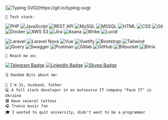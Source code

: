 [![Typing SVG](http://readme-typing-svg.herokuapp.com?font=Poiret+One&size=25&duration=3000&pause=500&color=FE9E76&multiline=true&width=800&height=100&lines=Hey%2C+I'm+Alex!+%F0%9F%91%8B;Developer+by+education+and+a+state+of+mind.;I+completely+agree+with+the+statement%2C+that+there's+no+limit+to+perfection.)](https://git.io/typing-svg)

    💪 Tech stack:
![PHP](https://img.shields.io/badge/php-465189.svg?style=for-the-badge&logo=php&logoColor=white)
![JavaScript](https://img.shields.io/badge/javascript-e9ce1b.svg?style=for-the-badge&logo=javascript&logoColor=black)
![REST API](https://img.shields.io/badge/rest%20api-555555.svg?style=for-the-badge&logo=api&logoColor=white)
![MySQL](https://img.shields.io/badge/mysql-386890.svg?style=for-the-badge&logo=mysql&logoColor=white)
![MSSQL](https://img.shields.io/badge/mssql-386890.svg?style=for-the-badge&logo=mssql&logoColor=white)
![HTML](https://img.shields.io/badge/html-d54022.svg?style=for-the-badge&logo=html&logoColor=white)
![CSS](https://img.shields.io/badge/css-005bae.svg?style=for-the-badge&logo=css&logoColor=black)
![Git](https://img.shields.io/badge/git-f74223.svg?style=for-the-badge&logo=git&logoColor=white)
![Docker](https://img.shields.io/badge/docker-1b81e6.svg?style=for-the-badge&logo=docker&logoColor=white)
![AWS S3](https://img.shields.io/badge/aws%20s3-48981f.svg?style=for-the-badge&logo=amazons3&logoColor=white)
![Jira](https://img.shields.io/badge/jira-2279fe.svg?style=for-the-badge&logo=jira&logoColor=white)
![Asana](https://img.shields.io/badge/asana-e35758.svg?style=for-the-badge&logo=asana&logoColor=white)
![Wrike](https://img.shields.io/badge/wrike-09c54c.svg?style=for-the-badge&logo=wrike&logoColor=white)
![Lucid](https://img.shields.io/badge/lucid-222328.svg?style=for-the-badge&logo=lucid&logoColor=white)

![Laravel](https://img.shields.io/badge/laravel-ff1e12.svg?style=for-the-badge&logo=laravel&logoColor=white)
![Laravel Nova](https://img.shields.io/badge/laravel%20nova-00e1ff.svg?style=for-the-badge&logo=laravelnova&logoColor=white)
![Vue](https://img.shields.io/badge/vue-33b378.svg?style=for-the-badge&logo=vue.js&logoColor=white)
![Vuetify](https://img.shields.io/badge/vuetify-148df5.svg?style=for-the-badge&logo=vuetify&logoColor=white)
![Bootstrap](https://img.shields.io/badge/bootstrap-6a2ff9.svg?style=for-the-badge&logo=bootstrap&logoColor=white)
![Tailwind](https://img.shields.io/badge/tailwind-26affd.svg?style=for-the-badge&logo=tailwindcss&logoColor=white)
![jQuery](https://img.shields.io/badge/jquery-0a5ea4.svg?style=for-the-badge&logo=jquery&logoColor=white)
![Swagger](https://img.shields.io/badge/swagger-70e324.svg?style=for-the-badge&logo=swagger&logoColor=white)
![Postman](https://img.shields.io/badge/postman-ff5225.svg?style=for-the-badge&logo=postman&logoColor=white)
![Gitlab](https://img.shields.io/badge/gitlab-d93222.svg?style=for-the-badge&logo=gitlab&logoColor=white)
![GitHub](https://img.shields.io/badge/github-050505.svg?style=for-the-badge&logo=github&logoColor=white)
![Bitbucket](https://img.shields.io/badge/bitbucket-2179fe.svg?style=for-the-badge&logo=bitbucket&logoColor=white)
![Bitrix](https://img.shields.io/badge/bitrix-45d8f9.svg?style=for-the-badge&logo=bitrix&logoColor=white)


    📱 Reach me on: 
[![Telegram Badge](https://img.shields.io/badge/Telegram-2CA5E0?style=for-the-badge&logo=telegram&logoColor=white)](https://t.me/alex_mink)
[![LinkedIn Badge](https://img.shields.io/badge/linkedin-%230077B5.svg?style=for-the-badge&logo=linkedin&logoColor=white)](https://www.linkedin.com/in/minkalex/)
[![Skype Badge](https://img.shields.io/badge/skype-00abed.svg?style=for-the-badge&logo=skype&logoColor=white)](https://join.skype.com/invite/mQVNj3ewsFIk)


    🗒 Random Bits about me:

    🤵️ I'm 31, husband, father
    💻️ A full stack developer in an outsource IT company "Face IT" in Ukraine
    鏤️ Have several tattoos
    🎧️ Trance music fan
    🎓️ I wanted to quit university, didn't want to be a programmer
